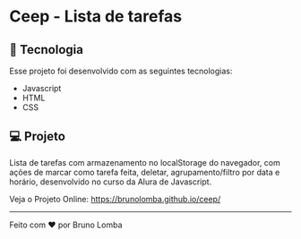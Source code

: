 # Ceep - Lista de tarefas

## 🚀 Tecnologia

Esse projeto foi desenvolvido com as seguintes tecnologias:

- Javascript
- HTML
- CSS

## 💻 Projeto

Lista de tarefas com armazenamento no localStorage do navegador, com ações de marcar como tarefa feita, deletar, agrupamento/filtro por data e horário, desenvolvido no curso da Alura de Javascript.

Veja o Projeto Online: https://brunolomba.github.io/ceep/
<hr>

Feito com ♥ por Bruno Lomba
